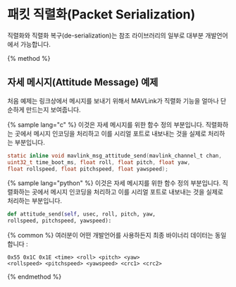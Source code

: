 # 패킷 직렬화(Packet Serialization)

직렬화와 직렬화 복구(de-serialization)는 참조 라이브러리의 일부로 대부분 개발언어에서 가능합니다.

{% method %}
## 자세 메시지(Attitude Message) 예제

처음 예제는 링크상에서 메시지를 보내기 위해서 MAVLink가 직렬화 기능을 얼마나 단순하게 만드는지 보여줍니다.

{% sample lang="c" %}
이것은 자세 메시지를 위한 함수 정의 부분입니다. 직렬화하는 곳에서 메시지 인코딩을 처리하고 이를 시리얼 포트로 내보내는 것을 실제로 처리하는 부분입니다.

```c
static inline void mavlink_msg_attitude_send(mavlink_channel_t chan,
uint32_t time_boot_ms, float roll, float pitch, float yaw,
float rollspeed, float pitchspeed, float yawspeed);

```

{% sample lang="python" %}
이것은 자세 메시지를 위한 함수 정의 부분입니다. 직렬화하는 곳에서 메시지 인코딩을 처리하고 이를 시리얼 포트로 내보내는 것을 실제로 처리하는 부분입니다.

```python
def attitude_send(self, usec, roll, pitch, yaw,
rollspeed, pitchspeed, yawspeed):
```

{% common %}
여러분이 어떤 개발언어를 사용하든지 최종 바이너리 데이터는 동일합니다 :

```
0x55 0x1C 0x1E <time> <roll> <pitch> <yaw>
<rollspeed> <pitchspeed> <yawspeed> <crc1> <crc2>
```
{% endmethod %}
